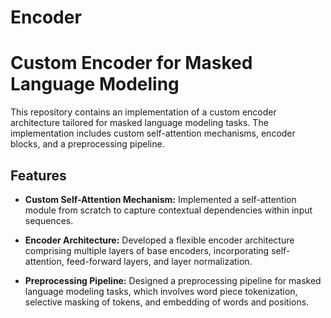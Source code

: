 # Encoder
# Custom Encoder for Masked Language Modeling

This repository contains an implementation of a custom encoder architecture tailored for masked language modeling tasks. The implementation includes custom self-attention mechanisms, encoder blocks, and a preprocessing pipeline.

## Features

- **Custom Self-Attention Mechanism:** Implemented a self-attention module from scratch to capture contextual dependencies within input sequences.
  
- **Encoder Architecture:** Developed a flexible encoder architecture comprising multiple layers of base encoders, incorporating self-attention, feed-forward layers, and layer normalization.
  
- **Preprocessing Pipeline:** Designed a preprocessing pipeline for masked language modeling tasks, which involves word piece tokenization, selective masking of tokens, and embedding of words and positions.

